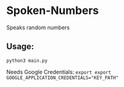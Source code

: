 # Spoken-Numbers

Speaks random numbers

## Usage:
`python3 main.py`

Needs Google Credentials:
`export export GOOGLE_APPLICATION_CREDENTIALS="KEY_PATH"`
